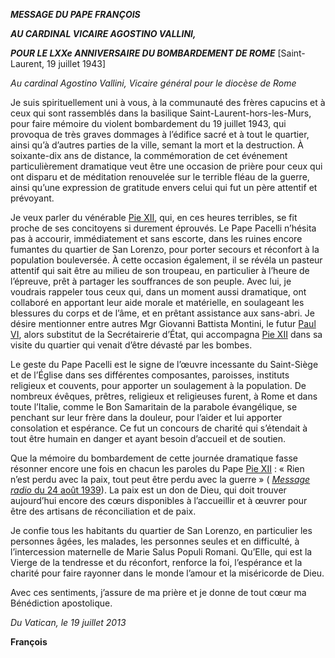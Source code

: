 ***MESSAGE DU PAPE FRANÇOIS***

***AU CARDINAL VICAIRE AGOSTINO VALLINI,***

***POUR LE LXXe ANNIVERSAIRE DU BOMBARDEMENT DE ROME*** [Saint-Laurent, 19 juillet 1943]

*Au cardinal Agostino Vallini, Vicaire général pour le diocèse de Rome*

Je suis spirituellement uni à vous, à la communauté des frères capucins et à ceux qui sont rassemblés dans la basilique Saint-Laurent-hors-les-Murs, pour faire mémoire du violent bombardement du 19 juillet 1943, qui provoqua de très graves dommages à l’édifice sacré et à tout le quartier, ainsi qu’à d’autres parties de la ville, semant la mort et la destruction. À soixante-dix ans de distance, la commémoration de cet événement particulièrement dramatique veut être une occasion de prière pour ceux qui ont disparu et de méditation renouvelée sur le terrible fléau de la guerre, ainsi qu’une expression de gratitude envers celui qui fut un père attentif et prévoyant.

Je veux parler du vénérable [Pie XII](http://www.vatican.va/holy_father/pius_xii/index_fr.htm), qui, en ces heures terribles, se fit proche de ses concitoyens si durement éprouvés. Le Pape Pacelli n’hésita pas à accourir, immédiatement et sans escorte, dans les ruines encore fumantes du quartier de San Lorenzo, pour porter secours et réconfort à la population bouleversée. À cette occasion également, il se révéla un pasteur attentif qui sait être au milieu de son troupeau, en particulier à l’heure de l’épreuve, prêt à partager les souffrances de son peuple. Avec lui, je voudrais rappeler tous ceux qui, dans un moment aussi dramatique, ont collaboré en apportant leur aide morale et matérielle, en soulageant les blessures du corps et de l’âme, et en prêtant assistance aux sans-abri. Je désire mentionner entre autres Mgr Giovanni Battista Montini, le futur [Paul VI](http://www.vatican.va/holy_father/paul_vi/index_fr.htm), alors substitut de la Secrétairerie d’État, qui accompagna [Pie XII](http://www.vatican.va/holy_father/pius_xii/index_fr.htm) dans sa visite du quartier qui venait d’être dévasté par les bombes.

Le geste du Pape Pacelli est le signe de l’œuvre incessante du Saint-Siège et de l’Église dans ses différentes composantes, paroisses, instituts religieux et couvents, pour apporter un soulagement à la population. De nombreux évêques, prêtres, religieux et religieuses furent, à Rome et dans toute l’Italie, comme le Bon Samaritain de la parabole évangélique, se penchant sur leur frère dans la douleur, pour l’aider et lui apporter consolation et espérance. Ce fut un concours de charité qui s’étendait à tout être humain en danger et ayant besoin d’accueil et de soutien.

Que la mémoire du bombardement de cette journée dramatique fasse résonner encore une fois en chacun les paroles du Pape [Pie XII](http://www.vatican.va/holy_father/pius_xii/index_fr.htm) : « Rien n’est perdu avec la paix, tout peut être perdu avec la guerre » ( [*Message radio* du 24 août 1939](http://www.vatican.va/holy_father/pius_xii/speeches/1939/documents/hf_p-xii_spe_19390824_ora-grave_fr.html)). La paix est un don de Dieu, qui doit trouver aujourd’hui encore des cœurs disponibles à l’accueillir et à œuvrer pour être des artisans de réconciliation et de paix.

Je confie tous les habitants du quartier de San Lorenzo, en particulier les personnes âgées, les malades, les personnes seules et en difficulté, à l’intercession maternelle de Marie Salus Populi Romani. Qu’Elle, qui est la Vierge de la tendresse et du réconfort, renforce la foi, l’espérance et la charité pour faire rayonner dans le monde l’amour et la miséricorde de Dieu.

Avec ces sentiments, j’assure de ma prière et je donne de tout cœur ma Bénédiction apostolique.

*Du Vatican, le 19 juillet 2013*

**François**